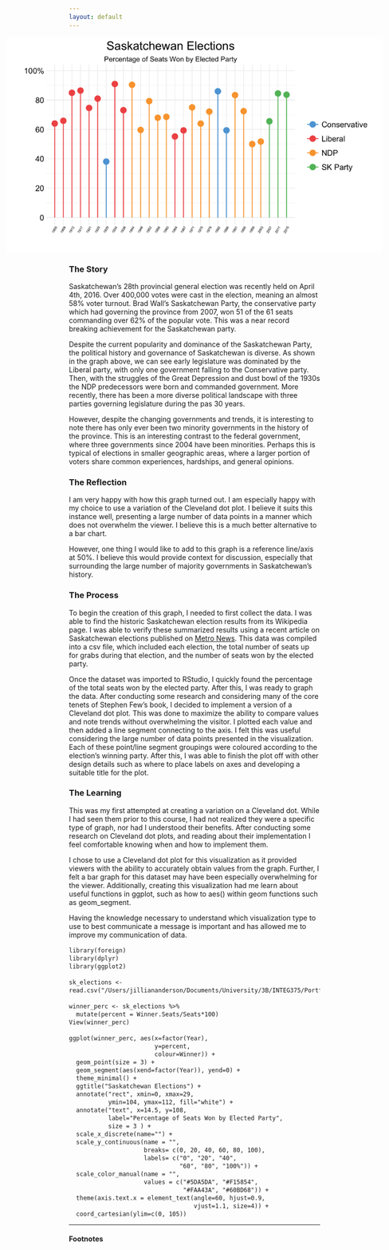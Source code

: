 ```yaml
---
layout: default
---
```


<img src="/images/SK_Elections.png" alt="image" style = "max-width: 150%; margin-left: -25%" align = "center">

### The Story
Saskatchewan’s  28th provincial general election was recently held on April 4th, 2016. Over 400,000 votes were cast in the election, meaning an almost 58% voter turnout. Brad Wall’s Saskatchewan Party, the conservative party which had governing the province from 2007, won 51 of the 61 seats commanding over 62% of the popular vote. This was a near record breaking achievement for the Saskatchewan party. 

Despite the current popularity and dominance of the Saskatchewan Party, the political history and governance of Saskatchewan is diverse. As shown in the graph above, we can see early legislature was dominated by the Liberal party, with only one government falling to the Conservative party. Then, with the struggles of the Great Depression and dust bowl of the 1930s the NDP predecessors were born and commanded government. More recently, there has been a more diverse political landscape with three parties governing legislature during the pas 30 years. 

However, despite the changing governments and trends, it is interesting to note there has only ever been two minority governments in the history of the province. This is an interesting contrast to the federal government, where three governments since 2004 have been minorities. Perhaps this is typical of elections in smaller geographic areas, where a larger portion of voters share common experiences, hardships, and general opinions. 


### The Reflection
I am very happy with how this graph turned out. I am especially happy with my choice to use a variation of the Cleveland dot plot. I believe it suits this instance well, presenting a large number of data points in a manner which does not overwhelm the viewer. I believe this is a much better alternative to a bar chart. 

However, one thing I would like to add to this graph is a reference line/axis at 50%. I believe this would provide context for discussion, especially that surrounding the large number of majority governments in Saskatchewan’s history.


### The Process
To begin the creation of this graph, I needed to first collect the data. I was able to find the historic Saskatchewan election results from its Wikipedia page. I was able to verify these summarized results using a recent article on Saskatchewan elections published on [ Metro News](http://www.metronews.ca/news/canada/2016/04/04/saskatchewan-party-wins-again-here-is-a-look-at-past-provincial-election-results.html). This data was compiled into a csv file, which included each election, the total number of seats up for grabs during that election, and the number of seats won by the elected party.

Once the dataset was imported to RStudio, I quickly found the percentage of the total seats won by the elected party. After this, I was ready to graph the data. After conducting some research and considering many of the core tenets of Stephen Few’s book, I decided to implement a version of a Cleveland dot plot. This was done to maximize the ability to compare values and note trends without overwhelming the visitor. I plotted each value and then added a line segment connecting to the axis. I felt this was useful considering the large number of data points presented in the visualization. Each of these point/line segment groupings were coloured according to the election’s winning party. After this, I was able to finish the plot off with other design details such as where to place labels on axes and developing a suitable title for the plot. 


### The Learning
This was my first attempted at creating a variation on a Cleveland dot. While I had seen them prior to this course, I had not realized they were a specific type of graph, nor had I understood their benefits. After conducting some research on Cleveland dot plots, and reading about their implementation I feel comfortable knowing when and how to implement them. 

I chose to use a Cleveland dot plot for this visualization as it provided viewers with the ability to accurately obtain values from the graph. Further, I felt a bar graph for this dataset may have been especially overwhelming for the viewer. Additionally, creating this visualization had me learn about useful functions in ggplot, such as how to aes() within geom functions such as geom_segment.

Having the knowledge necessary to understand which visualization type to use to best communicate a message is important and has allowed me to improve my communication of data.  


```
library(foreign)
library(dplyr)
library(ggplot2)

sk_elections <- read.csv("/Users/jilliananderson/Documents/University/3B/INTEG375/Portfolio/Plots/SK_Elections/SK_Elections.csv")

winner_perc <- sk_elections %>%
  mutate(percent = Winner.Seats/Seats*100)
View(winner_perc)

ggplot(winner_perc, aes(x=factor(Year), 
                        y=percent, 
                        colour=Winner)) + 
  geom_point(size = 3) + 
  geom_segment(aes(xend=factor(Year)), yend=0) + 
  theme_minimal() + 
  ggtitle("Saskatchewan Elections") + 
  annotate("rect", xmin=0, xmax=29, 
           ymin=104, ymax=112, fill="white") + 
  annotate("text", x=14.5, y=108, 
           label="Percentage of Seats Won by Elected Party", 
           size = 3 ) + 
  scale_x_discrete(name="") + 
  scale_y_continuous(name = "",
                     breaks= c(0, 20, 40, 60, 80, 100),
                     labels= c("0", "20", "40", 
                               "60", "80", "100%")) + 
  scale_color_manual(name = "", 
                     values = c("#5DA5DA", "#F15854", 
                                "#FAA43A", "#60BD68")) + 
  theme(axis.text.x = element_text(angle=60, hjust=0.9, 
                                   vjust=1.1, size=4)) + 
  coord_cartesian(ylim=c(0, 105))
```

<hr>

#### Footnotes
[^1]: List of Saskatchewan general elections. (April 19, 2016.). In Wikipedia. Retrieved from: https://en.wikipedia.org/wiki/List_of_Saskatchewan_general_elections 
[^2]: Saskatchewan Party wins again: Here is a look at past provincial election results. (2016, April 4). The Canadian Press. Retrieved from http://www.metronews.ca/news/canada/2016/04/04/saskatchewan-party-wins-again-here-is-a-look-at-past-provincial-election-results.html

